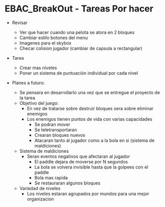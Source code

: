# EBAC_BreakOut - Tareas Por hacer

*	Revisar
	-	Ver que hacer cuando una pelota se atora en 2 bloques
	-	Cambiar estilo botones del menu
	-	Imagenes para el skybox	
	-	Checar colision jugador (cambiar de capsula a rectangular)
	
*	Tarea
	-	Crear mas niveles
	-	Poner un sistema de puntuación individual por cada nivel

*	Planes a futuro:
  	-	Se pensara en desarrollarlo una vez que se entregue el proyecto de la tarea
  	-	Objetivo del juego:
		*	En vez de tratarse sobre destruir bloques sera sobre eliminar enemigos
		*	Los enemigos tienen puntos de vida con varias capacidades
			-	Se podran mover
			-	Se teletransportaran
			-	Crearan bloques nuevos
			-	Atacaran tanto al jugador como a la bola en si (sistema de maldiciones)
	-	Sistema de maldiciones
		*	Seran eventos negativos que afectaran al jugador
			-	El paddle dejara de moverse por N segundos
			-	La bola se volvera invisible hasta que la golpees con el paddle
			-	Bola mas rapida
			-	Se restauraran algunos bloques
	-	Variedad de niveles
		*	Los niveles estaran agrupados por mundos para una mejor organizacion 	
